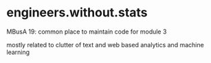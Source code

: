 # engineers.without.stats

MBusA 19: common place to maintain code for module 3

mostly related to clutter of text and web based analytics and machine learning
